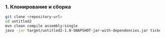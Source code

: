 ### 1. Клонирование и сборка
```bash
git clone <repository-url>
cd untitled2
mvn clean compile assembly:single
java -jar target/untitled2-1.0-SNAPSHOT-jar-with-dependencies.jar tickets.json
